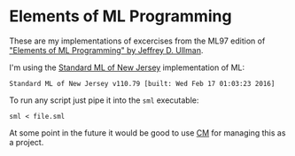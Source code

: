 # Elements of ML Programming

These are my implementations of excercises from the ML97 edition of ["Elements of ML Programming" by Jeffrey D. Ullman](http://www.amazon.com/Elements-ML-Programming-ML97-2nd/dp/0137903871).

I'm using the [Standard ML of New Jersey](http://www.smlnj.org/) implementation of ML:

```
Standard ML of New Jersey v110.79 [built: Wed Feb 17 01:03:23 2016]
```

To run any script just pipe it into the `sml` executable:

```
sml < file.sml
```

At some point in the future it would be good to use [CM](http://www.smlnj.org/doc/CM/index.html) for managing this as a project.
